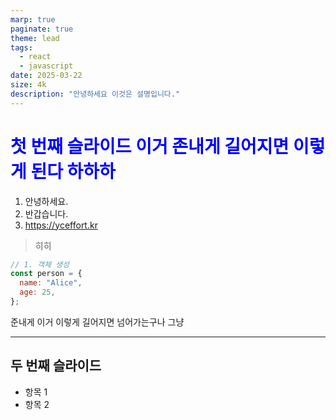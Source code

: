```yaml
---
marp: true
paginate: true
theme: lead
tags:
  - react
  - javascript
date: 2025-03-22
size: 4k
description: "안녕하세요 이것은 설명입니다."
---
```


<style scoped>
h1 {
  color: blue;
}
</style>

# <!--fit --> 첫 번째 슬라이드 이거 존내게 길어지면 이렇게 된다 하하하

1. 안녕하세요.
2. 반갑습니다.
3. <https://yceffort.kr>

> 히히

```javascript
// 1. 객체 생성
const person = {
  name: "Alice",
  age: 25,
};
```

준내게 이거 이렇게 길어지면 넘어가는구나 그냥

---

## 두 번째 슬라이드

- 항목 1
- 항목 2
